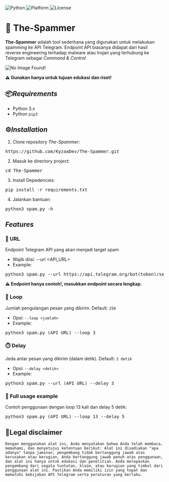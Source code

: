 ![Python](https://img.shields.io/badge/python-3.6%2B-blue)
![Platform](https://img.shields.io/badge/platform-linux%20%7C%20windows%20%7C%20termux-lightgrey)
![License](https://img.shields.io/badge/license-MIT-green)


# 🧨 The-Spammer
**The-Spammer** adalah tool sederhana yang digunakan untuk melakukan spamming ke API Telegram. Endpoint API biasanya didapat dari hasil reverse engineering terhadap malware atau trojan yang terhubung ke Telegram sebagai *Command & Control*


![No Image Found!](https://i.imgur.com/cpzIBOs.png?maxwidth=520&shape=thumb&fidelity=high)

**⚠️ Gunakan hanya untuk tujuan edukasi dan riset!**

## 📦*Requirements*
- Python 3.x
- Python ```pip3```


## ⚙️*Installation*
1. Clone repository *The-Spammer*:
<pre lang="markdown">https://github.com/KyzaaDev/The-Spammer.git</pre>

2. Masuk ke directory project:
<pre lang="markdown">cd The-Spammer</pre>

3. Install Depedencies:
<pre lang="markdown">pip install -r requirements.txt</pre>

4. Jalankan bantuan:
<pre lang="markdown">python3 spam.py -h</pre>

## *Features*
### 🔗 URL
Endpoint Telegram API yang akan menjadi target spam
- Wajib diisi: --url <API_URL>
- Example: 
<pre lang="markdown">python3 spam.py --url https://api.telegram.org/bot(token)/sendMessage?chat_id=(id)&text=</pre>

**⚠️ Endpoint hanya contoh!, masukkan endpoint secara lengkap.**


### 🔁 Loop
Jumlah pengulangan pesan yang dikirim. Default: ```250```
- Opsi: ```--loop <jumlah>```
- Example: 
<pre lang="markdown">python3 spam.py (API_URL) --loop 3</pre>

### ⏱️ Delay
Jeda antar pesan yang dikirim (dalam detik). Default: ```2 detik```
- Opsi: ```--delay <detik>```
- Example: 
<pre lang="markdown">python3 spam.py --url (API_URL) --delay 3</pre>

### 🧪 Full usage example
Contoh penggunaan dengan loop 13 kali dan delay 5 detik:
<pre lang="markdown">python3 spam.py (API_URL) --loop 13 --delay 5</pre>

## 📜Legal disclaimer
```Dengan menggunakan alat ini, Anda menyatakan bahwa Anda telah membaca, memahami, dan menyetujui ketentuan berikut: Alat ini disediakan "apa adanya" tanpa jaminan, pengembang tidak bertanggung jawab atas kerusakan atau kerugian, Anda bertanggung jawab penuh atas penggunaan, dan alat ini hanya untuk edukasi dan penelitian. Anda melepaskan pengembang dari segala tuntutan, klaim, atau kerugian yang timbul dari penggunaan alat ini. Pastikan Anda memiliki izin yang tepat dan mematuhi kebijakan API Telegram serta peraturan yang berlaku.```